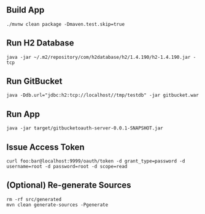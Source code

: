 ## Build App

    ./mvnw clean package -Dmaven.test.skip=true

## Run H2 Database

    java -jar ~/.m2/repository/com/h2database/h2/1.4.190/h2-1.4.190.jar -tcp

## Run GitBucket

    java -Ddb.url="jdbc:h2:tcp://localhost//tmp/testdb" -jar gitbucket.war

## Run App

    java -jar target/gitbucketoauth-server-0.0.1-SNAPSHOT.jar

## Issue Access Token

    curl foo:bar@localhost:9999/oauth/token -d grant_type=password -d username=root -d password=root -d scope=read

## (Optional) Re-generate Sources

    rm -rf src/generated
    mvn clean generate-sources -Pgenerate